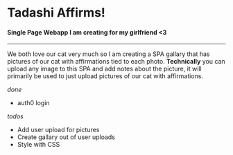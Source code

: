 # Tadashi Affirms!

#### Single Page Webapp I am creating for my girlfriend <3
---

We both love our cat very much so I am creating a SPA gallary that has pictures of our cat with affirmations tied to each photo.
**Technically** you can upload any image to this SPA and add notes about the picture, it will primarily be used to just upload pictures of our cat with affirmations. 

*done*
- auth0 login

*todos*
- Add user upload for pictures
- Create gallary out of user uploads
- Style with CSS
